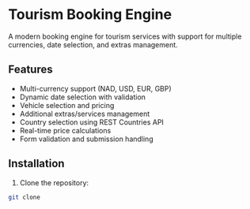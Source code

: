 # Tourism Booking Engine

A modern booking engine for tourism services with support for multiple currencies, date selection, and extras management.

## Features

- Multi-currency support (NAD, USD, EUR, GBP)
- Dynamic date selection with validation
- Vehicle selection and pricing
- Additional extras/services management
- Country selection using REST Countries API
- Real-time price calculations
- Form validation and submission handling

## Installation

1. Clone the repository:
```bash
git clone